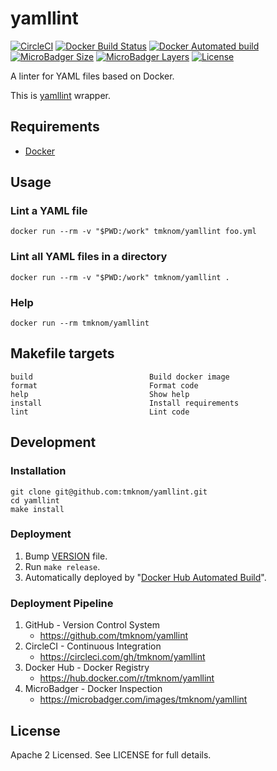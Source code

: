 # yamllint

[![CircleCI](https://circleci.com/gh/tmknom/yamllint.svg?style=svg)](https://circleci.com/gh/tmknom/yamllint)
[![Docker Build Status](https://img.shields.io/docker/cloud/build/tmknom/yamllint.svg)](https://hub.docker.com/r/tmknom/yamllint/builds/)
[![Docker Automated build](https://img.shields.io/docker/cloud/automated/tmknom/yamllint.svg)](https://hub.docker.com/r/tmknom/yamllint/)
[![MicroBadger Size](https://img.shields.io/microbadger/image-size/tmknom/yamllint.svg)](https://microbadger.com/images/tmknom/yamllint)
[![MicroBadger Layers](https://img.shields.io/microbadger/layers/tmknom/yamllint.svg)](https://microbadger.com/images/tmknom/yamllint)
[![License](https://img.shields.io/github/license/tmknom/yamllint.svg)](https://opensource.org/licenses/Apache-2.0)

A linter for YAML files based on Docker.

This is [yamllint](https://github.com/adrienverge/yamllint) wrapper.

## Requirements

- [Docker](https://www.docker.com/)

## Usage

### Lint a YAML file

```shell
docker run --rm -v "$PWD:/work" tmknom/yamllint foo.yml
```

### Lint all YAML files in a directory

```shell
docker run --rm -v "$PWD:/work" tmknom/yamllint .
```

### Help

```shell
docker run --rm tmknom/yamllint
```

## Makefile targets

```text
build                          Build docker image
format                         Format code
help                           Show help
install                        Install requirements
lint                           Lint code
```

## Development

### Installation

```shell
git clone git@github.com:tmknom/yamllint.git
cd yamllint
make install
```

### Deployment

1. Bump [VERSION](https://raw.githubusercontent.com/tmknom/yamllint/master/VERSION) file.
2. Run `make release`.
3. Automatically deployed by "[Docker Hub Automated Build](https://docs.docker.com/docker-hub/builds/)".

### Deployment Pipeline

1. GitHub - Version Control System
   - <https://github.com/tmknom/yamllint>
2. CircleCI - Continuous Integration
   - <https://circleci.com/gh/tmknom/yamllint>
3. Docker Hub - Docker Registry
   - <https://hub.docker.com/r/tmknom/yamllint>
4. MicroBadger - Docker Inspection
   - <https://microbadger.com/images/tmknom/yamllint>

## License

Apache 2 Licensed. See LICENSE for full details.
